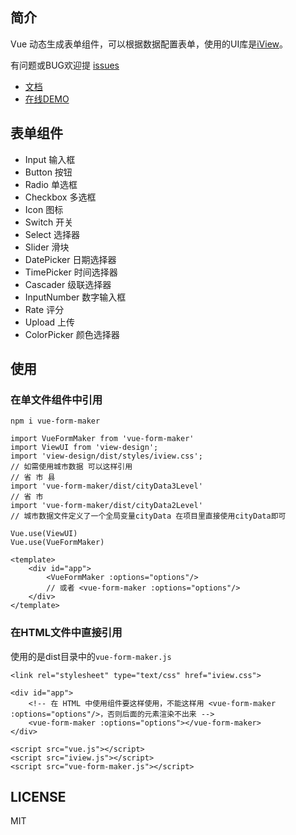 ## 简介
Vue 动态生成表单组件，可以根据数据配置表单，使用的UI库是[iView](https://www.iviewui.com/)。

有问题或BUG欢迎提 [issues](https://github.com/woai3c/vue-form-maker/issues)


* [文档](https://github.com/woai3c/vue-form-maker/blob/master/doc.md)
* [在线DEMO](https://github.com/woai3c/vue-form-maker/blob/master/demo.md)
## 表单组件
* Input 输入框
* Button 按钮
* Radio 单选框
* Checkbox 多选框
* Icon 图标
* Switch 开关
* Select 选择器
* Slider 滑块
* DatePicker 日期选择器
* TimePicker 时间选择器
* Cascader 级联选择器
* InputNumber 数字输入框
* Rate 评分
* Upload 上传
* ColorPicker 颜色选择器

## 使用
### 在单文件组件中引用
```
npm i vue-form-maker
```

```
import VueFormMaker from 'vue-form-maker'
import ViewUI from 'view-design';
import 'view-design/dist/styles/iview.css';
// 如需使用城市数据 可以这样引用
// 省 市 县
import 'vue-form-maker/dist/cityData3Level'
// 省 市
import 'vue-form-maker/dist/cityData2Level'
// 城市数据文件定义了一个全局变量cityData 在项目里直接使用cityData即可

Vue.use(ViewUI)
Vue.use(VueFormMaker)
```
```
<template>
    <div id="app">
        <VueFormMaker :options="options"/>
        // 或者 <vue-form-maker :options="options"/>
    </div>
</template>
```

### 在HTML文件中直接引用
使用的是dist目录中的`vue-form-maker.js`
```
<link rel="stylesheet" type="text/css" href="iview.css">
```
```
<div id="app">
    <!-- 在 HTML 中使用组件要这样使用，不能这样用 <vue-form-maker :options="options"/>，否则后面的元素渲染不出来 -->
    <vue-form-maker :options="options"></vue-form-maker>
</div>
```
```
<script src="vue.js"></script>
<script src="iview.js"></script>
<script src="vue-form-maker.js"></script>
```

## LICENSE
MIT

